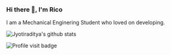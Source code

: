 ### Hi there 👋, I'm Rico


I am a Mechanical Enginering Student who loved on developing.

![Jyotiraditya's github stats](https://github-readme-stats.vercel.app/api?username=rico192&show_icons=true&count_private=true&title_color=333&icon_color=333&hide=["issues"])

![Profile visit badge](https://komarev.com/ghpvc/?username=rico192&style=flat-square)
